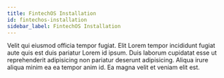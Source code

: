 ```yaml
---
title: FintechOS Installation
id: fintechos-installation
sidebar_label: FintechOS Installation
---
```


<!-- @part src="parts/fintechos-installation/h1-fintechos-installation-description.md" -->

Velit qui eiusmod officia tempor fugiat. Elit Lorem tempor incididunt fugiat aute quis est duis pariatur Lorem id ipsum. Duis laborum cupidatat esse ut reprehenderit adipisicing non pariatur deserunt adipisicing. Aliqua irure aliqua minim ea ea tempor anim id. Ea magna velit et veniam elit est.
<!-- @/part -->

<!-- @part src="parts/fintechos-installation/h1-fintechos-installation-body.md" -->
<!-- Your content goes here, replacing this comment -->
<!-- @/part -->

